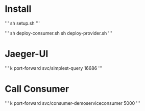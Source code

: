 # Install

'''
sh setup.sh
'''

'''
sh deploy-consumer.sh
sh deploy-provider.sh
'''

# Jaeger-UI

'''
k port-forward svc/simplest-query 16686
'''

# Call Consumer

'''
k port-forward svc/consumer-demoserviceconsumer 5000
'''